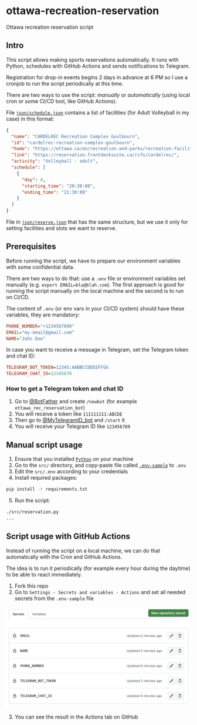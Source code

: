 # ottawa-recreation-reservation

Ottawa recreation reservation script

## Intro

This script allows making sports reservations automatically.
It runs with Python, schedules with GitHub Actions and sends notifications to Telegram.

Registration for drop-in events begins 2 days in advance at 6 PM so I use a cronjob to run the script periodically at this time.

There are two ways to use the script: *manually* or *automatically* (using local cron or some CI/CD tool, like GitHub Actions).

File [`json/schedule.json`](json/schedule.json) contains a list of facilities (for Adult Volleyball in my case) in this format:

```json
{
  "name": "CARDELREC Recreation Complex Goulbourn",
  "id": "cardelrec-recreation-complex-goulbourn",
  "home": "https://ottawa.ca/en/recreation-and-parks/recreation-facilities/facility-listing/cardelrec-recreation-complex-goulbourn",
  "link": "https://reservation.frontdesksuite.ca/rcfs/cardelrec/",
  "activity": "Volleyball - adult",
  "schedule": [
    {
      "day": 4,
      "starting_time": "20:30:00",
      "ending_time": "21:30:00"
    }
  ]
}
```

File in [`json/reserve.json`](json/reserve.json) that has the same structure, but we use it only for setting facilities and slots we want to reserve.

## Prerequisites

Before running the script, we have to prepare our environment variables with some confidential data.

There are two ways to do that: use a `.env` file or environment variables set manually (e.g. `export EMAIL=bla@blah.com`).
The first approach is good for running the script manually on the local machine and the second is to run on CI/CD.

The content of `.env` (or env vars in your CI/CD system) should have these variables, they are mandatory:

```ini
PHONE_NUMBER="+1234567890"
EMAIL="my-email@gmail.com"
NAME="John Doe"
```

In case you want to receive a message in Telegram, set the Telegram token and chat ID:

```ini
TELEGRAM_BOT_TOKEN=12345:AABBCCDDEEFFGG
TELEGRAM_CHAT_ID=12345678
```

### How to get a Telegram token and chat ID

1. Go to [@BotFather](https://t.me/BotFather) and create `/newbot` (for example `ottawa_rec_reservation_bot`)
2. You will receive a token like `111111111:ABCDE`
3. Then go to [@MyTelegramID_bot](https://t.me/MyTelegramID_bot) and `/start` it
4. You will receive your Telegram ID like `123456789`

## Manual script usage

1. Ensure that you installed [`Python`](https://www.python.org/downloads/) on your machine
2. Go to the `src/` directory, and copy-paste file called [`.env-sample`](src/.env-sample) to `.env`
3. Edit the `src/.env` according to your credentials
4. Install required packages:

```bash
pip install -r requirements.txt
```

5. Run the script:

```bash
./src/reservation.py
...
```

## Script usage with GitHub Actions

Instead of running the script on a local machine, we can do that automatically with the Cron and GitHub Actions.

The idea is to run it periodically (for example every hour during the daytime) to be able to react immediately.

1. Fork this repo
2. Go to `Settings - Secrets and variables - Actions` and set all needed secrets from the `.env-sample` file

![](img/secrets.png)

3. You can see the result in the Actions tab on GitHub
